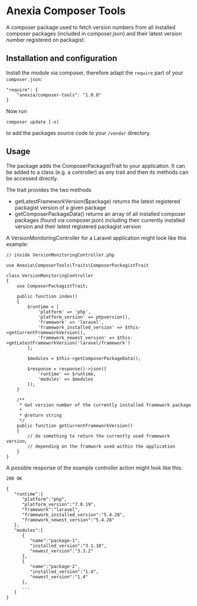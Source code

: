 # Anexia Composer Tools

A composer package used to fetch version numbers from all installed composer packages (included in composer.json) and
their latest version number registered on packagist. 

## Installation and configuration

Install the module via composer, therefore adapt the ``require`` part of your ``composer.json``:
```
"require": {
    "anexia/composer-tools": "1.0.0"
}
```

Now run
```
composer update [-o]
```
to add the packages source code to your ``/vendor`` directory.


## Usage

The package adds the ComposerPackagistTrait to your application. It can be added to a class (e.g. a controller) as any
trait and then its methods can be accessed directly.

The trait provides the two methods
* getLatestFrameworkVersion($package)
returns the latest registered packagist version of a given package
* getComposerPackageData()
returns an array of all installed composer packages (found via composer.json) including their currently installed
version and their latest registered packagist version

A VersionMonitoringController for a Laravel application might look like this example:

```
// inside VersionMonitoringController.php

use Anexia\ComposerTools\Traits\ComposerPackagistTrait

class VersionMonitoringController
{
    use ComposerPackagistTrait;
    
    public function index()
    {
        $runtime = [
            'platform' => 'php',
            'platform_version' => phpversion(),
            'framework' => 'laravel',
            'framework_installed_version' => $this->getCurrentFrameworkVersion(),
            'framework_newest_version' => $this->getLatestFrameworkVersion('laravel/framework')
        ];
        
        $modules = $this->getComposerPackageData();
        
        $response = response()->json([
            'runtime' => $runtime,
            'modules' => $modules
        ]);
    }
    
    /**
     * Get version number of the currently installed framework package
     *
     * @return string
     */    
    public function getCurrentFrameworkVersion()
    {
        // do something to return the currently used framework version,
        // depending on the framwork used within the application
    }
}
```

A possible response of the example controller action might look like this:
```
200 OK

{
   "runtime":{
      "platform":"php",
      "platform_version":"7.0.19",
      "framework":"laravel",
      "framework_installed_version":"5.4.28",
      "framework_newest_version":"5.4.28"
   },
   "modules":[
      {
         "name":"package-1",
         "installed_version":"3.1.10",
         "newest_version":"3.3.2"
      },
      {
         "name":"package-2",
         "installed_version":"1.4",
         "newest_version":"1.4"
      },
      ...
   ]
}
```